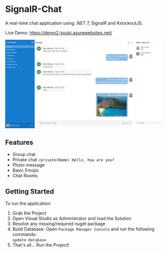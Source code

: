 # SignalR-Chat
A real-time chat application using .NET 7, SignalR and KnockoutJS.

Live Demo: https://demo2-kouki.azurewebsites.net/

![](https://raw.githubusercontent.com/AKouki/SignalR-Chat/main/src/Chat.Web/wwwroot/images/screenshots/web.png)

## Features
* Group chat
* Private chat `/private(Name) Hello, how are you?`
* Photo message
* Basic Emojis
* Chat Rooms

## Getting Started

To run the application:

1. Grab the Project
2. Open Visual Studio as Administrator and load the Solution
3. Resolve any missing/required nuget package
4. Build Database. Open `Package Manager Console` and run the following commands: <br />
`update-database` <br />
5. That's all... Run the Project!

